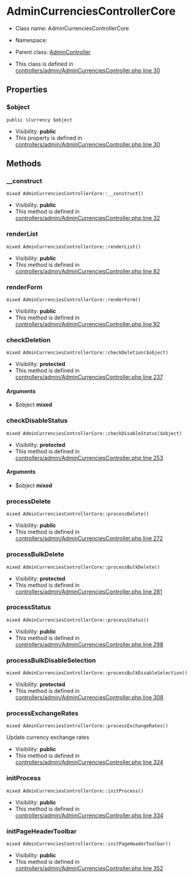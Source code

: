 AdminCurrenciesControllerCore
===============






* Class name: AdminCurrenciesControllerCore
* Namespace: 
* Parent class: [AdminController](AdminControllerCore)

* This class is defined in [controllers/admin/AdminCurrenciesController.php line 30](https://github.com/PrestaShop/PrestaShop/blob/1.6.1.1/controllers/admin/AdminCurrenciesController.php#30)





Properties
----------


### $object

    public \Currency $object





* Visibility: **public**
* This property is defined in [controllers/admin/AdminCurrenciesController.php line 30](https://github.com/PrestaShop/PrestaShop/blob/1.6.1.1/controllers/admin/AdminCurrenciesController.php#30)


Methods
-------


### __construct

    mixed AdminCurrenciesControllerCore::__construct()





* Visibility: **public**
* This method is defined in [controllers/admin/AdminCurrenciesController.php line 32](https://github.com/PrestaShop/PrestaShop/blob/1.6.1.1/controllers/admin/AdminCurrenciesController.php#32)




### renderList

    mixed AdminCurrenciesControllerCore::renderList()





* Visibility: **public**
* This method is defined in [controllers/admin/AdminCurrenciesController.php line 82](https://github.com/PrestaShop/PrestaShop/blob/1.6.1.1/controllers/admin/AdminCurrenciesController.php#82)




### renderForm

    mixed AdminCurrenciesControllerCore::renderForm()





* Visibility: **public**
* This method is defined in [controllers/admin/AdminCurrenciesController.php line 92](https://github.com/PrestaShop/PrestaShop/blob/1.6.1.1/controllers/admin/AdminCurrenciesController.php#92)




### checkDeletion

    mixed AdminCurrenciesControllerCore::checkDeletion($object)





* Visibility: **protected**
* This method is defined in [controllers/admin/AdminCurrenciesController.php line 237](https://github.com/PrestaShop/PrestaShop/blob/1.6.1.1/controllers/admin/AdminCurrenciesController.php#237)


#### Arguments
* $object **mixed**



### checkDisableStatus

    mixed AdminCurrenciesControllerCore::checkDisableStatus($object)





* Visibility: **protected**
* This method is defined in [controllers/admin/AdminCurrenciesController.php line 253](https://github.com/PrestaShop/PrestaShop/blob/1.6.1.1/controllers/admin/AdminCurrenciesController.php#253)


#### Arguments
* $object **mixed**



### processDelete

    mixed AdminCurrenciesControllerCore::processDelete()





* Visibility: **public**
* This method is defined in [controllers/admin/AdminCurrenciesController.php line 272](https://github.com/PrestaShop/PrestaShop/blob/1.6.1.1/controllers/admin/AdminCurrenciesController.php#272)




### processBulkDelete

    mixed AdminCurrenciesControllerCore::processBulkDelete()





* Visibility: **protected**
* This method is defined in [controllers/admin/AdminCurrenciesController.php line 281](https://github.com/PrestaShop/PrestaShop/blob/1.6.1.1/controllers/admin/AdminCurrenciesController.php#281)




### processStatus

    mixed AdminCurrenciesControllerCore::processStatus()





* Visibility: **public**
* This method is defined in [controllers/admin/AdminCurrenciesController.php line 298](https://github.com/PrestaShop/PrestaShop/blob/1.6.1.1/controllers/admin/AdminCurrenciesController.php#298)




### processBulkDisableSelection

    mixed AdminCurrenciesControllerCore::processBulkDisableSelection()





* Visibility: **protected**
* This method is defined in [controllers/admin/AdminCurrenciesController.php line 308](https://github.com/PrestaShop/PrestaShop/blob/1.6.1.1/controllers/admin/AdminCurrenciesController.php#308)




### processExchangeRates

    mixed AdminCurrenciesControllerCore::processExchangeRates()

Update currency exchange rates



* Visibility: **public**
* This method is defined in [controllers/admin/AdminCurrenciesController.php line 324](https://github.com/PrestaShop/PrestaShop/blob/1.6.1.1/controllers/admin/AdminCurrenciesController.php#324)




### initProcess

    mixed AdminCurrenciesControllerCore::initProcess()





* Visibility: **public**
* This method is defined in [controllers/admin/AdminCurrenciesController.php line 334](https://github.com/PrestaShop/PrestaShop/blob/1.6.1.1/controllers/admin/AdminCurrenciesController.php#334)




### initPageHeaderToolbar

    mixed AdminCurrenciesControllerCore::initPageHeaderToolbar()





* Visibility: **public**
* This method is defined in [controllers/admin/AdminCurrenciesController.php line 352](https://github.com/PrestaShop/PrestaShop/blob/1.6.1.1/controllers/admin/AdminCurrenciesController.php#352)



